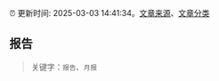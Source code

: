 :alarm_clock: 更新时间: 2025-03-03 14:41:34。[文章来源](/README.md)、[文章分类](/TAGS.md)

## 报告


> 关键字：`报告`、`月报`



